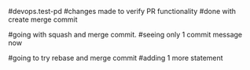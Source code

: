 #devops.test-pd
#changes made to verify PR functionality
#done with create merge commit

#going with squash and merge commit.
#seeing only 1 commit message now

#going to try rebase and merge commit
#adding 1 more statement
